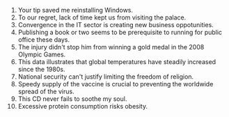 
1. Your tip saved me reinstalling Windows.
2. To our regret, lack of time kept us from visiting the palace.
3. Convergence in the IT sector is creating new business oppotunities.
4. Publishing a book or two seems to be prerequisite to running for public office these days.
5. The injury didn't stop him from winning a gold medal in the 2008 Olympic Games.
6. This data illustrates that global temperatures have steadily increased since the 1980s.
7. National security can't justify limiting the freedom of religion.
8. Speedy supply of the vaccine is crucial to preventing the worldwide spread of the virus.
9. This CD never fails to soothe my soul.
10. Excessive protein consumption risks obesity.

